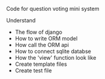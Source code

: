 
Code for question voting mini system

Understand
- The flow of django
- How to write ORM model
- How call the ORM api 
- How to connect sqlite databse
- How the 'view' function look like
- Create template files
- Create test file